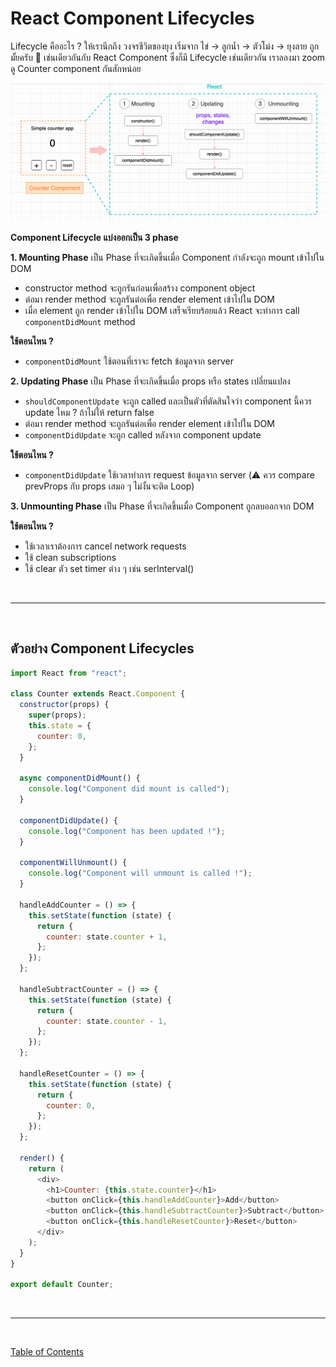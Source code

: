 # React Component Lifecycles

Lifecycle คืออะไร ?​ ให้เรานึกถึง วงจรชีวิตของยุง เริ่มจาก ไข่ -> ลูกน้ำ -> ตัวโม่ง -> ยุงลาย ถูกมั้ยครับ 🦟 เช่นเดียวกันกับ React Component ซึ่งก็มี Lifecycle เช่นเดียวกัน เราลองมา zoom ดู Counter component กันสักหน่อย

![Component Lifecycle](./images/lifecycle-methods.png)

**Component Lifecycle แบ่งออกเป็น 3 phase**

**1. Mounting Phase** เป็น Phase ที่จะเกิดขึ้นเมื่อ Component กำลังจะถูก mount เข้าไปใน DOM

- constructor method จะถูกรันก่อนเพื่อสร้าง component object
- ต่อมา render method จะถูกรันต่อเพื่อ render element เข้าไปใน DOM
- เมื่อ element ถูก render เข้าไปใน DOM เสร็จเรียบร้อยแล้ว React จะทำการ call `componentDidMount` method

**ใช้ตอนไหน ?**

- `componentDidMount` ใช้ตอนที่เราจะ fetch ข้อมูลจาก server

**2. Updating Phase** เป็น Phase ที่จะเกิดขึ้นเมื่อ props หรือ states เปลี่ยนแปลง

- `shouldComponentUpdate` จะถูก called และเป็นตัวที่ตัดสินใจว่า component นี้ควร update ไหม ? ถ้าไม่ให้ return false
- ต่อมา render method จะถูกรันต่อเพื่อ render element เข้าไปใน DOM
- `componentDidUpdate` จะถูก called หลังจาก component update

**ใช้ตอนไหน ?**

- `componentDidUpdate` ใช้เวลาทำการ request ข้อมูลจาก server (⚠️ ควร compare prevProps กับ props เสมอ ๆ ไม่งั้นจะติด Loop)

**3. Unmounting Phase** เป็น Phase ที่จะเกิดขึ้นเมื่อ Component ถูกลบออกจาก DOM

**ใช้ตอนไหน ?**

- ใช้เวลาเราต้องการ cancel network requests
- ใช้ clean subscriptions
- ใช้ clear ตัว set timer ต่าง ๆ เช่น serInterval()

<br><hr><br>

## ตัวอย่าง Component Lifecycles

```js
import React from "react";

class Counter extends React.Component {
  constructor(props) {
    super(props);
    this.state = {
      counter: 0,
    };
  }

  async componentDidMount() {
    console.log("Component did mount is called");
  }

  componentDidUpdate() {
    console.log("Component has been updated !");
  }

  componentWillUnmount() {
    console.log("Component will unmount is called !");
  }

  handleAddCounter = () => {
    this.setState(function (state) {
      return {
        counter: state.counter + 1,
      };
    });
  };

  handleSubtractCounter = () => {
    this.setState(function (state) {
      return {
        counter: state.counter - 1,
      };
    });
  };

  handleResetCounter = () => {
    this.setState(function (state) {
      return {
        counter: 0,
      };
    });
  };

  render() {
    return (
      <div>
        <h1>Counter: {this.state.counter}</h1>
        <button onClick={this.handleAddCounter}>Add</button>
        <button onClick={this.handleSubtractCounter}>Subtract</button>
        <button onClick={this.handleResetCounter}>Reset</button>
      </div>
    );
  }
}

export default Counter;
```

<br><hr><br>

[Table of Contents](https://github.com/napatwongchr/intro-to-react/blob/main/README.md)
